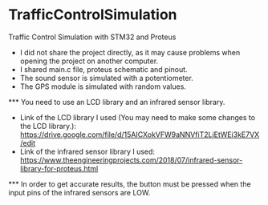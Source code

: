 # TrafficControlSimulation
Traffic Control Simulation with STM32 and Proteus

* I did not share the project directly, as it may cause problems 
when opening the project on another computer.
* I shared main.c file, proteus schematic and pinout.
* The sound sensor is simulated with a potentiometer.
* The GPS module is simulated with random values.

*** You need to use an LCD library and an infrared sensor library.
* Link of the LCD library I used (You may need to make some changes to the LCD library.):
https://drive.google.com/file/d/15AICXokVFW9aNNVfiT2LjEtWEi3kE7VX/edit
* Link of the infrared sensor library I used:
https://www.theengineeringprojects.com/2018/07/infrared-sensor-library-for-proteus.html

*** In order to get accurate results, the button must be pressed
when the input pins of the infrared sensors are LOW.
